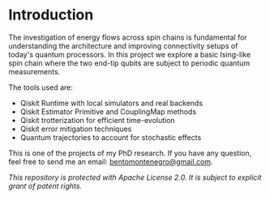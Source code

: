# Introduction

The investigation of energy flows across spin chains is fundamental for understanding the architecture and improving connectivity setups of today's quantum processors. In this project we explore a basic Ising-like spin chain where the two end-tip qubits are subject to periodic quantum measurements.

The tools used are:

- Qiskit Runtime with local simulators and real backends
- Qiskit Estimator Primitive and CouplingMap methods
- Qiskit trotterization for efficient time-evolution
- Qiskit error mitigation techniques
- Quantum trajectories to account for stochastic effects

This is one of the projects of my PhD research. If you have any question, feel free to send me an email: bentomontenegro@gmail.com.

_This repository is protected with Apache License 2.0. It is subject to explicit grant of patent rights._
